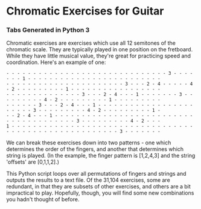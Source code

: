 # Chromatic Exercises for Guitar
### Tabs Generated in Python 3

Chromatic exercises are exercises which use all 12 semitones of the chromatic scale.  They are typically played in one position on the fretboard.  While they have little musical value, they're great for practicing speed and coordination.  Here's an example of one:
```
- - - - - - - - - - - - - - - - - - - - - - - - - - - - - - 3 - - - - - - - 1 - - - - - - - - - - - - - - - - - - - - - - - - -
- - - - - - - - - - - - - - - - - - - - - - 3 - - - 2 - 4 - - - - - 4 - 2 - - - - - - - - - 1 - - - - - - - - - - - - - - - - -
- - - - - - - - - - - - - - 3 - - - 2 - 4 - - - 1 - - - - - - - 3 - - - - - - - - - 4 - 2 - - - - - - - - - 1 - - - - - - - - -
- - - - - - 3 - - - 2 - 4 - - - 1 - - - - - - - - - - - - - - - - - - - - - - - 3 - - - - - - - - - 4 - 2 - - - - - - - - - 1 -
- - 2 - 4 - - - 1 - - - - - - - - - - - - - - - - - - - - - - - - - - - - - - - - - - - - - - - 3 - - - - - - - - - 4 - 2 - - -
1 - - - - - - - - - - - - - - - - - - - - - - - - - - - - - - - - - - - - - - - - - - - - - - - - - - - - - - - 3 - - - - - - -
```

We can break these exercises down into two patterns - one which determines the order of the fingers, and another that determines which string is played.  (In the example, the finger pattern is [1,2,4,3] and the string 'offsets' are [0,1,1,2].)

This Python script loops over all permutations of fingers and strings and outputs the results to a text file.  Of the 31,104 exercises, some are redundant, in that they are subsets of other exercises, and others are a bit impractical to play.  Hopefully, though, you will find some new combinations you hadn't thought of before.

